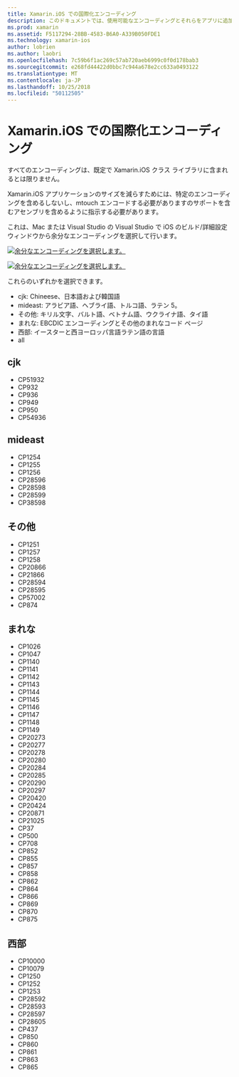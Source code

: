 ```yaml
---
title: Xamarin.iOS での国際化エンコーディング
description: このドキュメントでは、使用可能なエンコーディングとそれらをアプリに追加する方法について説明する Xamarin.iOS の国際化エンコーディングについて説明します。
ms.prod: xamarin
ms.assetid: F5117294-28BB-4583-B6A0-A339B050FDE1
ms.technology: xamarin-ios
author: lobrien
ms.author: laobri
ms.openlocfilehash: 7c59b6f1ac269c57ab720aeb6999c0f0d178bab3
ms.sourcegitcommit: e268fd44422d0bbc7c944a678e2cc633a0493122
ms.translationtype: MT
ms.contentlocale: ja-JP
ms.lasthandoff: 10/25/2018
ms.locfileid: "50112505"
---
```

# <a name="internationalization-encodings-in-xamarinios"></a>Xamarin.iOS での国際化エンコーディング

すべてのエンコーディングは、既定で Xamarin.iOS クラス ライブラリに含まれるとは限りません。

Xamarin.iOS アプリケーションのサイズを減らすためには、特定のエンコーディングを含めるしないし、mtouch エンコードする必要がありますのサポートを含むアセンブリを含めるように指示する必要があります。

これは、Mac または Visual Studio の Visual Studio で iOS のビルド/詳細設定 ウィンドウから余分なエンコーディングを選択して行います。

 [![](encodings-images/00.png "余分なエンコーディングを選択します。")](encodings-images/00.png#lightbox)

 [![](encodings-images/00a.png "余分なエンコーディングを選択します。")](encodings-images/00a.png#lightbox)

これらのいずれかを選択できます。

-  cjk: Chineese、日本語および韓国語
-  mideast: アラビア語、ヘブライ語、トルコ語、ラテン 5。
-  その他: キリル文字、バルト語、ベトナム語、ウクライナ語、タイ語
-  まれな: EBCDIC エンコーディングとその他のまれなコード ページ
-  西部: イースターと西ヨーロッパ言語ラテン語の言語
-  all


 <a name="cjk" />


## <a name="cjk"></a>cjk

-  CP51932
-  CP932
-  CP936
-  CP949
-  CP950
-  CP54936


 <a name="mideast" />


## <a name="mideast"></a>mideast

-  CP1254
-  CP1255
-  CP1256
-  CP28596
-  CP28598
-  CP28599
-  CP38598


 <a name="other" />


## <a name="other"></a>その他

-  CP1251
-  CP1257
-  CP1258
-  CP20866
-  CP21866
-  CP28594
-  CP28595
-  CP57002
-  CP874


 <a name="rare" />


## <a name="rare"></a>まれな

-  CP1026
-  CP1047
-  CP1140
-  CP1141
-  CP1142
-  CP1143
-  CP1144
-  CP1145
-  CP1146
-  CP1147
-  CP1148
-  CP1149
-  CP20273
-  CP20277
-  CP20278
-  CP20280
-  CP20284
-  CP20285
-  CP20290
-  CP20297
-  CP20420
-  CP20424
-  CP20871
-  CP21025
-  CP37
-  CP500
-  CP708
-  CP852
-  CP855
-  CP857
-  CP858
-  CP862
-  CP864
-  CP866
-  CP869
-  CP870
-  CP875


 <a name="west" />


## <a name="west"></a>西部

-  CP10000
-  CP10079
-  CP1250
-  CP1252
-  CP1253
-  CP28592
-  CP28593
-  CP28597
-  CP28605
-  CP437
-  CP850
-  CP860
-  CP861
-  CP863
-  CP865

